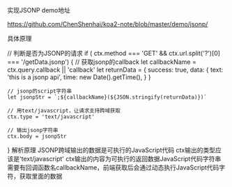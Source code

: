 实现JSONP
demo地址

https://github.com/ChenShenhai/koa2-note/blob/master/demo/jsonp/

具体原理

  // 判断是否为JSONP的请求 
  if ( ctx.method === 'GET' && ctx.url.split('?')[0] === '/getData.jsonp') {
    // 获取jsonp的callback
    let callbackName = ctx.query.callback || 'callback'
    let returnData = {
      success: true,
      data: {
        text: 'this is a jsonp api',
        time: new Date().getTime(),
      }
    } 

    // jsonp的script字符串
    let jsonpStr = `;${callbackName}(${JSON.stringify(returnData)})`

    // 用text/javascript，让请求支持跨域获取
    ctx.type = 'text/javascript'

    // 输出jsonp字符串
    ctx.body = jsonpStr
  }
解析原理
JSONP跨域输出的数据是可执行的JavaScript代码
ctx输出的类型应该是'text/javascript'
ctx输出的内容为可执行的返回数据JavaScript代码字符串
需要有回调函数名callbackName，前端获取后会通过动态执行JavaScript代码字符，获取里面的数据